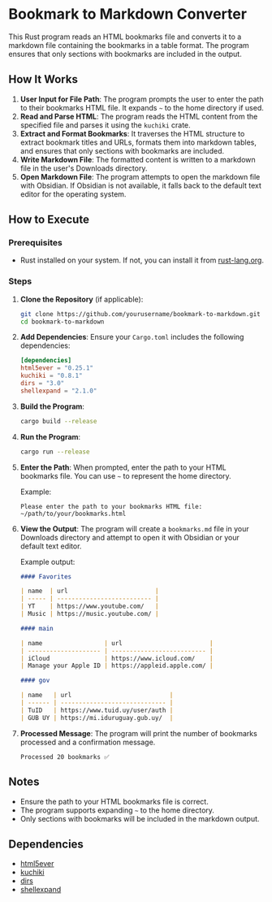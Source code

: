 # Bookmark to Markdown Converter

This Rust program reads an HTML bookmarks file and converts it to a markdown file containing the bookmarks in a table format. The program ensures that only sections with bookmarks are included in the output.

## How It Works

1. **User Input for File Path**: The program prompts the user to enter the path to their bookmarks HTML file. It expands `~` to the home directory if used.
2. **Read and Parse HTML**: The program reads the HTML content from the specified file and parses it using the `kuchiki` crate.
3. **Extract and Format Bookmarks**: It traverses the HTML structure to extract bookmark titles and URLs, formats them into markdown tables, and ensures that only sections with bookmarks are included.
4. **Write Markdown File**: The formatted content is written to a markdown file in the user's Downloads directory.
5. **Open Markdown File**: The program attempts to open the markdown file with Obsidian. If Obsidian is not available, it falls back to the default text editor for the operating system.

## How to Execute

### Prerequisites

- Rust installed on your system. If not, you can install it from [rust-lang.org](https://www.rust-lang.org/tools/install).

### Steps

1. **Clone the Repository** (if applicable):

   ```sh
   git clone https://github.com/yourusername/bookmark-to-markdown.git
   cd bookmark-to-markdown
   ```

2. **Add Dependencies**: Ensure your `Cargo.toml` includes the following dependencies:

   ```toml
   [dependencies]
   html5ever = "0.25.1"
   kuchiki = "0.8.1"
   dirs = "3.0"
   shellexpand = "2.1.0"
   ```

3. **Build the Program**:

   ```sh
   cargo build --release
   ```

4. **Run the Program**:

   ```sh
   cargo run --release
   ```

5. **Enter the Path**: When prompted, enter the path to your HTML bookmarks file. You can use `~` to represent the home directory.

   Example:

   ```
   Please enter the path to your bookmarks HTML file:
   ~/path/to/your/bookmarks.html
   ```

6. **View the Output**: The program will create a `bookmarks.md` file in your Downloads directory and attempt to open it with Obsidian or your default text editor.

   Example output:

   ```markdown
   #### Favorites

   | name  | url                        |
   | ----- | -------------------------- |
   | YT    | https://www.youtube.com/   |
   | Music | https://music.youtube.com/ |

   #### main

   | name                 | url                        |
   | -------------------- | -------------------------- |
   | iCloud               | https://www.icloud.com/    |
   | Manage your Apple ID | https://appleid.apple.com/ |

   #### gov

   | name   | url                           |
   | ------ | ----------------------------- |
   | TuID   | https://www.tuid.uy/user/auth |
   | GUB UY | https://mi.iduruguay.gub.uy/  |
   ```

7. **Processed Message**: The program will print the number of bookmarks processed and a confirmation message.

   ```
   Processed 20 bookmarks ✅
   ```

## Notes

- Ensure the path to your HTML bookmarks file is correct.
- The program supports expanding `~` to the home directory.
- Only sections with bookmarks will be included in the markdown output.

## Dependencies

- [html5ever](https://crates.io/crates/html5ever)
- [kuchiki](https://crates.io/crates/kuchiki)
- [dirs](https://crates.io/crates/dirs)
- [shellexpand](https://crates.io/crates/shellexpand)
